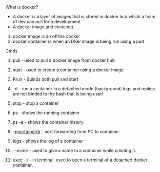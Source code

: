 What is docker? 
- A docker is a layer of images that is stored in docker hub which a team of dev can pull for a development. 
- A docker image and container.
1. docker image is an offline docker
2. docker container is when an DKer image is being run using a port

Cmds

1. pull - used to pull a docker image from docker hub
2. start - used to create a container using a docker image

3. Rrun - Buinds both pull and start
4. -d - run a container in a detached mode (background) logs and replies are not binded to the bash that is being used
5. stop - stop a container
6. ps - shows the running container
7. ps -a - shows the container history
8. -p<porta:portb> - port forwarding from PC to container.
9. logs - shows the log of a container
10. --name - used to give a name to a container while creating it.
11. exec -it - in terminal, used to open a terminal of a detached docker container.
